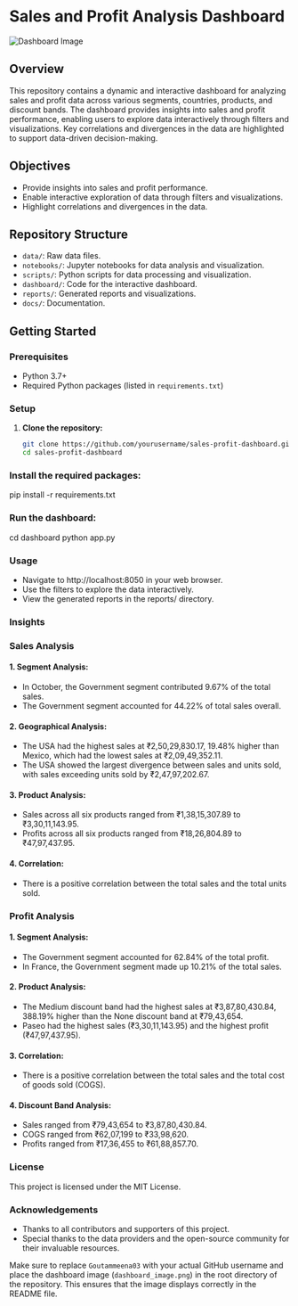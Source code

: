 # Sales and Profit Analysis Dashboard

![Dashboard Image](dashboard_image.png)

## Overview

This repository contains a dynamic and interactive dashboard for analyzing sales and profit data across various segments, countries, products, and discount bands. The dashboard provides insights into sales and profit performance, enabling users to explore data interactively through filters and visualizations. Key correlations and divergences in the data are highlighted to support data-driven decision-making.

## Objectives

- Provide insights into sales and profit performance.
- Enable interactive exploration of data through filters and visualizations.
- Highlight correlations and divergences in the data.

## Repository Structure

- `data/`: Raw data files.
- `notebooks/`: Jupyter notebooks for data analysis and visualization.
- `scripts/`: Python scripts for data processing and visualization.
- `dashboard/`: Code for the interactive dashboard.
- `reports/`: Generated reports and visualizations.
- `docs/`: Documentation.

## Getting Started

### Prerequisites

- Python 3.7+
- Required Python packages (listed in `requirements.txt`)

### Setup

1. **Clone the repository:**
   ```sh
   git clone https://github.com/yourusername/sales-profit-dashboard.git
   cd sales-profit-dashboard
### Install the required packages:

pip install -r requirements.txt
### Run the dashboard:
cd dashboard
python app.py
### Usage
- Navigate to http://localhost:8050 in your web browser.
- Use the filters to explore the data interactively.
- View the generated reports in the reports/ directory.
### Insights
### Sales Analysis
#### 1. Segment Analysis:

- In October, the Government segment contributed 9.67% of the total sales.
- The Government segment accounted for 44.22% of total sales overall.
#### 2. Geographical Analysis:

- The USA had the highest sales at ₹2,50,29,830.17, 19.48% higher than Mexico, which had the lowest sales at ₹2,09,49,352.11.
- The USA showed the largest divergence between sales and units sold, with sales exceeding units sold by ₹2,47,97,202.67.
#### 3. Product Analysis:

- Sales across all six products ranged from ₹1,38,15,307.89 to ₹3,30,11,143.95.
- Profits across all six products ranged from ₹18,26,804.89 to ₹47,97,437.95.
#### 4. Correlation:

- There is a positive correlation between the total sales and the total units sold.
### Profit Analysis
#### 1. Segment Analysis:

- The Government segment accounted for 62.84% of the total profit.
- In France, the Government segment made up 10.21% of the total sales.
#### 2. Product Analysis:

- The Medium discount band had the highest sales at ₹3,87,80,430.84, 388.19% higher than the None discount band at ₹79,43,654.
- Paseo had the highest sales (₹3,30,11,143.95) and the highest profit (₹47,97,437.95).
#### 3. Correlation:

- There is a positive correlation between the total sales and the total cost of goods sold (COGS).
#### 4. Discount Band Analysis:

- Sales ranged from ₹79,43,654 to ₹3,87,80,430.84.
- COGS ranged from ₹62,07,199 to ₹33,98,620.
- Profits ranged from ₹17,36,455 to ₹61,88,857.70.
### License
This project is licensed under the MIT License.

### Acknowledgements
- Thanks to all contributors and supporters of this project.
- Special thanks to the data providers and the open-source community for their invaluable resources.

Make sure to replace `Goutammeena03` with your actual GitHub username and place the dashboard image (`dashboard_image.png`) in the root directory of the repository. This ensures that the image displays correctly in the README file.




